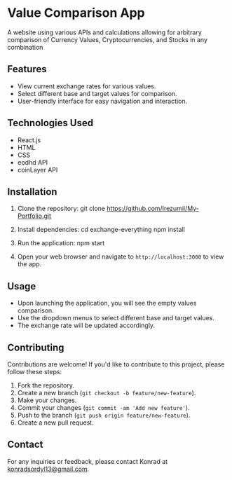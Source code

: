 # Value Comparison App

A website using various APIs and calculations allowing for arbitrary comparison of Currency Values, Cryptocurrencies, and Stocks in any combination

## Features

- View current exchange rates for various values.
- Select different base and target values for comparison.
- User-friendly interface for easy navigation and interaction.

## Technologies Used

- React.js
- HTML
- CSS
- eodhd API
- coinLayer API

## Installation

1. Clone the repository:
git clone https://github.com/Irezumii/My-Portfolio.git

2. Install dependencies:
cd exchange-everything
npm install

3. Run the application:
npm start

4. Open your web browser and navigate to `http://localhost:3000` to view the app.

## Usage
- Upon launching the application, you will see the empty values comparison.
- Use the dropdown menus to select different base and target values.
- The exchange rate will be updated accordingly.

## Contributing
Contributions are welcome! If you'd like to contribute to this project, please follow these steps:

1. Fork the repository.
2. Create a new branch (`git checkout -b feature/new-feature`).
3. Make your changes.
4. Commit your changes (`git commit -am 'Add new feature'`).
5. Push to the branch (`git push origin feature/new-feature`).
6. Create a new pull request.

## Contact

For any inquiries or feedback, please contact Konrad at konradsordyl13@gmail.com.
